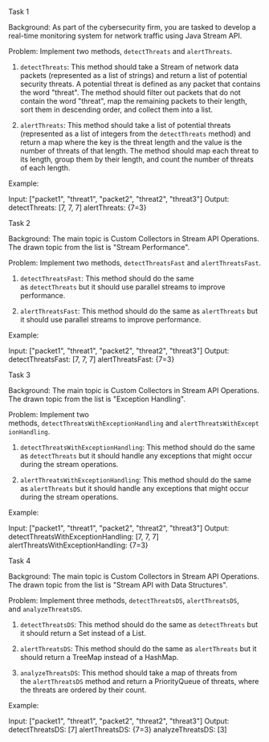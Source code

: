 Task 1

Background: As part of the cybersecurity firm, you are tasked to develop a real-time monitoring system for network traffic using Java Stream API.

Problem: Implement two methods, `detectThreats` and `alertThreats`.

1. `detectThreats`: This method should take a Stream of network data packets (represented as a list of strings) and return a list of potential security threats. A potential threat is defined as any packet that contains the word "threat". The method should filter out packets that do not contain the word "threat", map the remaining packets to their length, sort them in descending order, and collect them into a list.
    
2. `alertThreats`: This method should take a list of potential threats (represented as a list of integers from the `detectThreats` method) and return a map where the key is the threat length and the value is the number of threats of that length. The method should map each threat to its length, group them by their length, and count the number of threats of each length.
    

Example:

Input: ["packet1", "threat1", "packet2", "threat2", "threat3"] Output: detectThreats: [7, 7, 7] alertThreats: {7=3}

Task 2

Background: The main topic is Custom Collectors in Stream API Operations. The drawn topic from the list is "Stream Performance".

Problem: Implement two methods, `detectThreatsFast` and `alertThreatsFast`.

1. `detectThreatsFast`: This method should do the same as `detectThreats` but it should use parallel streams to improve performance.
    
2. `alertThreatsFast`: This method should do the same as `alertThreats` but it should use parallel streams to improve performance.
    

Example:

Input: ["packet1", "threat1", "packet2", "threat2", "threat3"] Output: detectThreatsFast: [7, 7, 7] alertThreatsFast: {7=3}

Task 3

Background: The main topic is Custom Collectors in Stream API Operations. The drawn topic from the list is "Exception Handling".

Problem: Implement two methods, `detectThreatsWithExceptionHandling` and `alertThreatsWithExceptionHandling`.

1. `detectThreatsWithExceptionHandling`: This method should do the same as `detectThreats` but it should handle any exceptions that might occur during the stream operations.
    
2. `alertThreatsWithExceptionHandling`: This method should do the same as `alertThreats` but it should handle any exceptions that might occur during the stream operations.
    

Example:

Input: ["packet1", "threat1", "packet2", "threat2", "threat3"] Output: detectThreatsWithExceptionHandling: [7, 7, 7] alertThreatsWithExceptionHandling: {7=3}

Task 4

Background: The main topic is Custom Collectors in Stream API Operations. The drawn topic from the list is "Stream API with Data Structures".

Problem: Implement three methods, `detectThreatsDS`, `alertThreatsDS`, and `analyzeThreatsDS`.

1. `detectThreatsDS`: This method should do the same as `detectThreats` but it should return a Set instead of a List.
    
2. `alertThreatsDS`: This method should do the same as `alertThreats` but it should return a TreeMap instead of a HashMap.
    
3. `analyzeThreatsDS`: This method should take a map of threats from the `alertThreatsDS` method and return a PriorityQueue of threats, where the threats are ordered by their count.
    

Example:

Input: ["packet1", "threat1", "packet2", "threat2", "threat3"] Output: detectThreatsDS: [7] alertThreatsDS: {7=3} analyzeThreatsDS: [3]